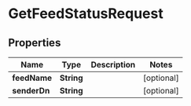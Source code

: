 # GetFeedStatusRequest

## Properties
Name | Type | Description | Notes
------------ | ------------- | ------------- | -------------
**feedName** | **String** |  |  [optional]
**senderDn** | **String** |  |  [optional]
